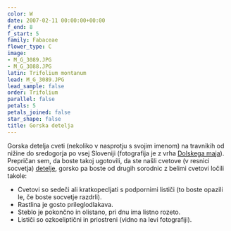 ```yaml
---
color: W
date: 2007-02-11 00:00:00+00:00
f_end: 8
f_start: 5
family: Fabaceae
flower_type: C
image:
- M_G_3089.JPG
- M_G_3088.JPG
latin: Trifolium montanum
lead: M_G_3089.JPG
lead_sample: false
order: Trifolium
parallel: false
petals: 5
petals_joined: false
star_shape: false
title: Gorska detelja
---
```

Gorska detelja cveti (nekoliko v nasprotju s svojim imenom) na travnikih od nižine do sredogorja po vsej Sloveniji (fotografija je z vrha [Dolskega maja](../../hikes/dolskimaj/)). Prepričan sem, da boste takoj ugotovili, da ste našli cvetove (v resnici socvetja) [detelje](../genus/trifolium), gorsko pa boste od drugih sorodnic z belimi cvetovi ločili takole:

-   Cvetovi so sedeči ali kratkopecljati s podpornimi lističi (to boste opazili le, če boste socvetje razdrli).
-   Rastlina je gosto prileglodlakava.
-   Steblo je pokončno in olistano, pri dnu ima listno rozeto.
-   Lističi so ozkoeliptični in priostreni (vidno na levi fotografiji).

